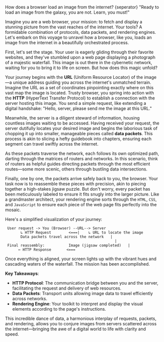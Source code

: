 How does a browser load an image from the internet?
{seperator}
"Ready to load an image from the galaxy, you are not. Learn, you must!"

Imagine you are a web browser, your mission: to fetch and display a stunning picture from the vast reaches of the internet. Your tools? A formidable combination of protocols, data packets, and rendering engines. Let's embark on this voyage to unravel how a browser, like you, loads an image from the internet in a beautifully orchestrated process.

First, let's set the stage. Your user is eagerly gliding through their favorite websites, and they've stumbled upon a web page displaying a photograph of a majestic waterfall. This image is out there in the cybernetic network, waiting for you to bring it to life on screen. But how does this magic unfold?

Your journey begins with the **URL** (Uniform Resource Locator) of the image—a unique address guiding you across the internet's unmatched terrain. Imagine the URL as a set of coordinates pinpointing exactly where on this vast map the image is located. Trusty browser, you spring into action with the **HTTP** (HyperText Transfer Protocol) to establish a connection with the server hosting this image. You send a simple request, like extending a digital handshake: "Hello, server, please send me the image at this URL."

Meanwhile, the server is a diligent steward of information, housing countless images waiting to be accessed. Having received your request, the server dutifully locates your desired image and begins the laborious task of chopping it up into smaller, manageable pieces called **data packets**. This process is akin to slicing a hefty guidebook into chapters, ensuring each segment can travel swiftly across the internet.

As these packets traverse the network, each follows its own optimized path, darting through the matrices of routers and networks. In this scenario, think of routers as helpful guides directing packets through the most efficient routes—some more scenic, others through bustling data intersections.

Finally, one by one, the packets arrive safely back to you, the browser. Your task now is to reassemble these pieces with precision, akin to piecing together a high-stakes jigsaw puzzle. But don't worry, every packet has been meticulously labeled to ensure it fits snugly into the larger picture. Like a grandmaster architect, your rendering engine sorts through the `HTML`, `CSS`, and `JavaScript` to ensure each piece of the web page fits perfectly into the mosaic.

Here's a simplified visualization of your journey:
```
 User request -> You (Browser) --URL--> Server
       ↳ HTTP Request        <===|	  ↳ URL to locate the image
       Data packets travel across the network   |
                                                  |
 Final reassembly:           Image (jigsaw completed)   |
      ← HTTP Response       <===
```

Once everything is aligned, your screen lights up with the vibrant hues and cascading waters of the waterfall. The mission has been accomplished.

**Key Takeaways**:
- **HTTP Protocol**: The communication bridge between you and the server, facilitating the request and delivery of web resources.
- **Data Packets**: Transport units allowing image data to travel efficiently across networks.
- **Rendering Engine**: Your toolkit to interpret and display the visual elements according to the page's instructions.

This incredible dance of data, a harmonious interplay of requests, packets, and rendering, allows you to conjure images from servers scattered across the internet—bringing the awe of a digital world to life with clarity and speed.